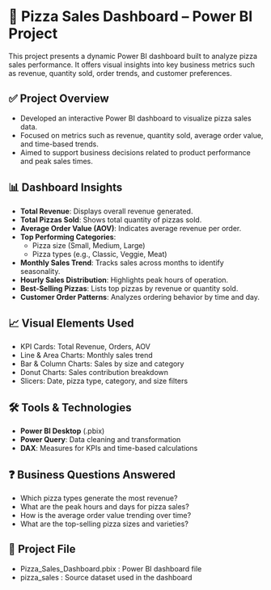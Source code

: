 # 🍕 Pizza Sales Dashboard – Power BI Project

This project presents a dynamic Power BI dashboard built to analyze pizza sales performance. It offers visual insights into key business metrics such as revenue, quantity sold, order trends, and customer preferences.



## ✅ Project Overview

- Developed an interactive Power BI dashboard to visualize pizza sales data.
- Focused on metrics such as revenue, quantity sold, average order value, and time-based trends.
- Aimed to support business decisions related to product performance and peak sales times.



## 📊 Dashboard Insights

- **Total Revenue**: Displays overall revenue generated.
- **Total Pizzas Sold**: Shows total quantity of pizzas sold.
- **Average Order Value (AOV)**: Indicates average revenue per order.
- **Top Performing Categories**:
  - Pizza size (Small, Medium, Large)
  - Pizza types (e.g., Classic, Veggie, Meat)
- **Monthly Sales Trend**: Tracks sales across months to identify seasonality.
- **Hourly Sales Distribution**: Highlights peak hours of operation.
- **Best-Selling Pizzas**: Lists top pizzas by revenue or quantity sold.
- **Customer Order Patterns**: Analyzes ordering behavior by time and day.



## 📈 Visual Elements Used

- KPI Cards: Total Revenue, Orders, AOV
- Line & Area Charts: Monthly sales trend
- Bar & Column Charts: Sales by size and category
- Donut Charts: Sales contribution breakdown
- Slicers: Date, pizza type, category, and size filters


## 🛠️ Tools & Technologies

- **Power BI Desktop** (.pbix)
- **Power Query**: Data cleaning and transformation
- **DAX**: Measures for KPIs and time-based calculations



## ❓ Business Questions Answered

- Which pizza types generate the most revenue?
- What are the peak hours and days for pizza sales?
- How is the average order value trending over time?
- What are the top-selling pizza sizes and varieties?



## 📂 Project File

- Pizza_Sales_Dashboard.pbix : Power BI dashboard file
- pizza_sales : Source dataset used in the dashboard


